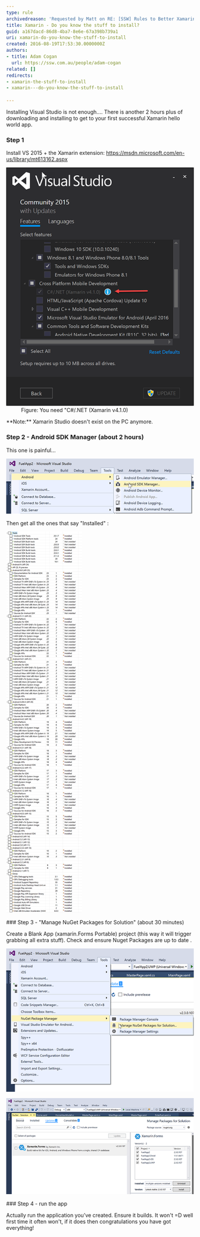 ```yaml
---
type: rule
archivedreason: 'Requested by Matt on RE: [SSW] Rules to Better Xamarin (mobile)'
title: Xamarin - Do you know the stuff to install?
guid: a167dacd-86d8-4ba7-8e6e-67a398b739a1
uri: xamarin-do-you-know-the-stuff-to-install
created: 2016-08-19T17:53:30.0000000Z
authors:
- title: Adam Cogan
  url: https://ssw.com.au/people/adam-cogan
related: []
redirects:
- xamarin-the-stuff-to-install
- xamarin---do-you-know-the-stuff-to-install

---
```


Installing Visual Studio is not enough.... There is another 2 hours plus of downloading and installing to get to your first successful Xamarin hello world app.

<!--endintro-->

### Step 1

Install VS 2015 + the Xamarin extension:  https://msdn.microsoft.com/en-us/library/mt613162.aspx
<dl class="image"><dt> <img src="xamarin-1.png" alt="xamarin-1.png"> </dt><dd>Figure: You need "C#/.NET (Xamarin v4.1.0)</dd></dl>
**Note:** Xamarin Studio doesn't exist on the PC anymore.

### Step 2 - Android SDK Manager (about 2 hours)

This one is painful...
<dl class="image"><dt> <img src="xamarin-2.png" alt="xamarin-2.png"> </dt></dl>
Then get all the ones that say "Installed" :
<dl class="image"><dt> <img src="xamarin-3.png" alt="xamarin-3.png"> </dt></dl>
### Step 3 - "Manage NuGet Packages for Solution" (about 30 minutes)  


Create a Blank App (xamarin.Forms Portable) project (this way it will trigger grabbing all extra stuff).
Check and ensure Nuget Packages are up to date .
<dl class="image"><dt> <img src="xamarin-4.png" alt="xamarin-4.png"> </dt></dl><dl class="image"><dt> <img src="xamarin-5.png" alt="xamarin-5.png"> </dt></dl>
### Step 4 - run the app


Actually run the application you’ve created. Ensure it builds. It won't =D well first time it often won't, if it does then congratulations you have got everything!
